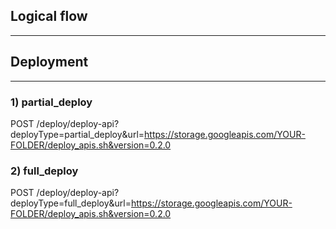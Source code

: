 ## Logical flow
---
## Deployment
---
### 1) partial_deploy
POST /deploy/deploy-api?deployType=partial_deploy&url=https://storage.googleapis.com/YOUR-FOLDER/deploy_apis.sh&version=0.2.0

### 2) full_deploy
POST /deploy/deploy-api?deployType=full_deploy&url=https://storage.googleapis.com/YOUR-FOLDER/deploy_apis.sh&version=0.2.0